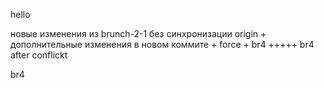 hello


новые изменения из brunch-2-1 без синхронизации origin + дополнительные изменения в новом коммите + force + br4 +++++ br4 after conflickt

br4
